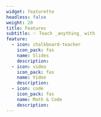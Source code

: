 ```yaml
---
widget: featurette
headless: false
weight: 20
title: Features
subtitle: ✨ Teach _anything_ with
feature:
  - icon: chalkboard-teacher
    icon_pack: fas
    name: Slides
    description: 
  - icon: video
    icon_pack: fas
    name: Video
    description: 
  - icon: code
    icon_pack: fas
    name: Math & Code
    description: 
---
```

